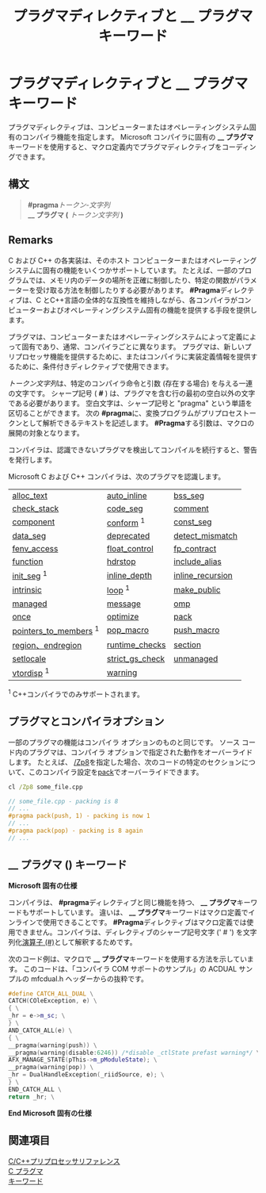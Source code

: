 ﻿---
title: プラグマディレクティブと __ プラグマキーワード
ms.date: 08/29/2019
f1_keywords:
- '#pragma'
helpviewer_keywords:
- '#pragma directives, C/C++'
- __pragma keyword
- pragma directives, C/C++
- pragmas, C/C++
- preprocessor
- pragmas
- preprocessor, pragmas
- pragma directives (#pragma)
ms.assetid: 9867b438-ac64-4e10-973f-c3955209873f
ms.openlocfilehash: 2cf075e4ff8049593a1e77c5d2c1c259b224877b
ms.sourcegitcommit: 6e1c1822e7bcf3d2ef23eb8fac6465f88743facf
ms.translationtype: MT
ms.contentlocale: ja-JP
ms.lasthandoff: 09/03/2019
ms.locfileid: "70222299"
---
# <a name="pragma-directives-and-the-__pragma-keyword"></a>プラグマディレクティブと __ プラグマキーワード

プラグマディレクティブは、コンピューターまたはオペレーティングシステム固有のコンパイラ機能を指定します。 Microsoft コンパイラに固有の **__ プラグマ**キーワードを使用すると、マクロ定義内でプラグマディレクティブをコーディングできます。

## <a name="syntax"></a>構文

> **#pragma***トークン-文字列*\
> **__ プラグマ (** *トークン文字列* **)**

## <a name="remarks"></a>Remarks

C および C++ の各実装は、そのホスト コンピューターまたはオペレーティング システムに固有の機能をいくつかサポートしています。 たとえば、一部のプログラムでは、メモリ内のデータの場所を正確に制御したり、特定の関数がパラメーターを受け取る方法を制御したりする必要があります。 **#Pragma**ディレクティブは、C とC++言語の全体的な互換性を維持しながら、各コンパイラがコンピューターおよびオペレーティングシステム固有の機能を提供する手段を提供します。

プラグマは、コンピューターまたはオペレーティングシステムによって定義によって固有であり、通常、コンパイラごとに異なります。 プラグマは、新しいプリプロセッサ機能を提供するために、またはコンパイラに実装定義情報を提供するために、条件付きディレクティブで使用できます。

*トークン文字列*は、特定のコンパイラ命令と引数 (存在する場合) を与える一連の文字です。 シャープ記号 ( **#** ) は、プラグマを含む行の最初の空白以外の文字である必要があります。 空白文字は、シャープ記号と "pragma" という単語を区切ることができます。 次の **#pragma**に、変換プログラムがプリプロセストークンとして解析できるテキストを記述します。 **#Pragma**する引数は、マクロの展開の対象となります。

コンパイラは、認識できないプラグマを検出してコンパイルを続行すると、警告を発行します。

Microsoft C および C++ コンパイラは、次のプラグマを認識します。

||||
|-|-|-|
|[alloc_text](../preprocessor/alloc-text.md)|[auto_inline](../preprocessor/auto-inline.md)|[bss_seg](../preprocessor/bss-seg.md)|
|[check_stack](../preprocessor/check-stack.md)|[code_seg](../preprocessor/code-seg.md)|[comment](../preprocessor/comment-c-cpp.md)|
|[component](../preprocessor/component.md)|[conform](../preprocessor/conform.md) <sup>1</sup>|[const_seg](../preprocessor/const-seg.md)|
|[data_seg](../preprocessor/data-seg.md)|[deprecated](../preprocessor/deprecated-c-cpp.md)|[detect_mismatch](../preprocessor/detect-mismatch.md)|
|[fenv_access](../preprocessor/fenv-access.md)|[float_control](../preprocessor/float-control.md)|[fp_contract](../preprocessor/fp-contract.md)|
|[function](../preprocessor/function-c-cpp.md)|[hdrstop](../preprocessor/hdrstop.md)|[include_alias](../preprocessor/include-alias.md)|
|[init_seg](../preprocessor/init-seg.md) <sup>1</sup>|[inline_depth](../preprocessor/inline-depth.md)|[inline_recursion](../preprocessor/inline-recursion.md)|
|[intrinsic](../preprocessor/intrinsic.md)|[loop](../preprocessor/loop.md) <sup>1</sup>|[make_public](../preprocessor/make-public.md)|
|[managed](../preprocessor/managed-unmanaged.md)|[message](../preprocessor/message.md)|[omp](../preprocessor/omp.md)|
|[once](../preprocessor/once.md)|[optimize](../preprocessor/optimize.md)|[pack](../preprocessor/pack.md)|
|[pointers_to_members](../preprocessor/pointers-to-members.md) <sup>1</sup>|[pop_macro](../preprocessor/pop-macro.md)|[push_macro](../preprocessor/push-macro.md)|
|[region、endregion](../preprocessor/region-endregion.md)|[runtime_checks](../preprocessor/runtime-checks.md)|[section](../preprocessor/section.md)|
|[setlocale](../preprocessor/setlocale.md)|[strict_gs_check](../preprocessor/strict-gs-check.md)|[unmanaged](../preprocessor/managed-unmanaged.md)|
|[vtordisp](../preprocessor/vtordisp.md) <sup>1</sup>|[warning](../preprocessor/warning.md)||

<sup>1</sup> C++コンパイラでのみサポートされます。

## <a name="pragmas-and-compiler-options"></a>プラグマとコンパイラオプション

一部のプラグマの機能はコンパイラ オプションのものと同じです。 ソース コード内のプラグマは、コンパイラ オプションで指定された動作をオーバーライドします。 たとえば、 [/Zp8](../build/reference/zp-struct-member-alignment.md)を指定した場合、次のコードの特定のセクションについて、このコンパイラ設定を[pack](../preprocessor/pack.md)でオーバーライドできます。

```cmd
cl /Zp8 some_file.cpp
```

```cpp
// some_file.cpp - packing is 8
// ...
#pragma pack(push, 1) - packing is now 1
// ...
#pragma pack(pop) - packing is 8 again
// ...
```

## <a name="the-__pragma-keyword"></a>__ プラグマ () キーワード

**Microsoft 固有の仕様**

コンパイラは、 **#pragma**ディレクティブと同じ機能を持つ、 **__ プラグマ**キーワードもサポートしています。 違いは、 **__ プラグマ**キーワードはマクロ定義でインラインで使用できることです。 **#Pragma**ディレクティブはマクロ定義では使用できません。コンパイラは、ディレクティブのシャープ記号文字 (' # ') を文字列化[演算子 (#)](../preprocessor/stringizing-operator-hash.md)として解釈するためです。

次のコード例は、マクロで **__ プラグマ**キーワードを使用する方法を示しています。 このコードは、「コンパイラ COM サポートのサンプル」の ACDUAL サンプルの mfcdual.h ヘッダーからの抜粋です。

```cpp
#define CATCH_ALL_DUAL \
CATCH(COleException, e) \
{ \
_hr = e->m_sc; \
} \
AND_CATCH_ALL(e) \
{ \
__pragma(warning(push)) \
__pragma(warning(disable:6246)) /*disable _ctlState prefast warning*/ \
AFX_MANAGE_STATE(pThis->m_pModuleState); \
__pragma(warning(pop)) \
_hr = DualHandleException(_riidSource, e); \
} \
END_CATCH_ALL \
return _hr; \
```

**End Microsoft 固有の仕様**

## <a name="see-also"></a>関連項目

[C/C++プリプロセッサリファレンス](../preprocessor/c-cpp-preprocessor-reference.md)\
[C プラグマ](../c-language/c-pragmas.md)\
[キーワード](../cpp/keywords-cpp.md)
